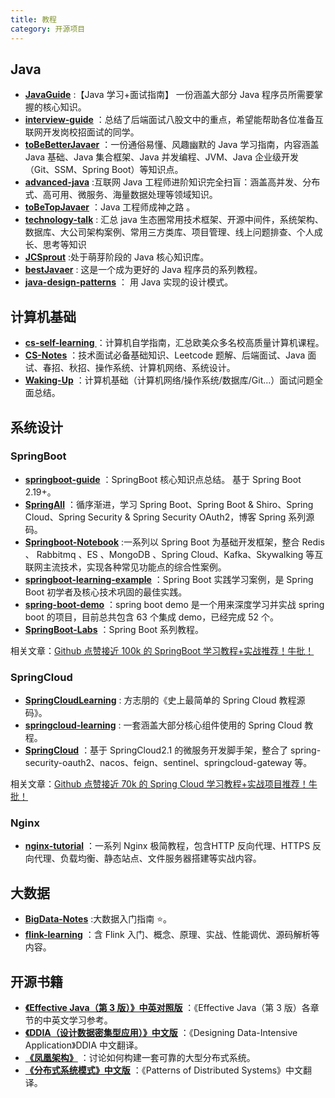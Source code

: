 ```yaml
---
title: 教程
category: 开源项目
---
```


## Java

- **[JavaGuide](https://github.com/Snailclimb/JavaGuide "JavaGuide")** :【Java 学习+面试指南】 一份涵盖大部分 Java 程序员所需要掌握的核心知识。
- **[interview-guide](https://github.com/csguide-dabai/interview-guide)** ：总结了后端面试八股文中的重点，希望能帮助各位准备互联网开发岗校招面试的同学。
- **[toBeBetterJavaer](https://github.com/itwanger/toBeBetterJavaer)** ：一份通俗易懂、风趣幽默的 Java 学习指南，内容涵盖 Java 基础、Java 集合框架、Java 并发编程、JVM、Java 企业级开发（Git、SSM、Spring Boot）等知识点。
- **[advanced-java](https://github.com/doocs/advanced-java "advanced-java")** :互联网 Java 工程师进阶知识完全扫盲：涵盖高并发、分布式、高可用、微服务、海量数据处理等领域知识。
- **[toBeTopJavaer](https://github.com/hollischuang/toBeTopJavaer "toBeTopJavaer")** ：Java 工程师成神之路 。
- **[technology-talk](https://github.com/aalansehaiyang/technology-talk)** : 汇总 java 生态圈常用技术框架、开源中间件，系统架构、数据库、大公司架构案例、常用三方类库、项目管理、线上问题排查、个人成长、思考等知识
- **[JCSprout](https://github.com/crossoverJie/JCSprout "JCSprout")** :处于萌芽阶段的 Java 核心知识库。
- **[bestJavaer](https://github.com/crisxuan/bestJavaer)** : 这是一个成为更好的 Java 程序员的系列教程。
- **[java-design-patterns](https://github.com/iluwatar/java-design-patterns "java-design-patterns")** ： 用 Java 实现的设计模式。

## 计算机基础

- **[cs-self-learning ](https://github.com/PKUFlyingPig/cs-self-learning)** ：计算机自学指南，汇总欧美众多名校高质量计算机课程。
- **[CS-Notes](https://github.com/CyC2018/CS-Notes "CS-Notes")** ：技术面试必备基础知识、Leetcode 题解、后端面试、Java 面试、春招、秋招、操作系统、计算机网络、系统设计。
- **[Waking-Up](https://github.com/wolverinn/Waking-Up)** ：计算机基础（计算机网络/操作系统/数据库/Git...）面试问题全面总结。

## 系统设计

### SpringBoot

- **[springboot-guide](https://github.com/Snailclimb/springboot-guide)** ：SpringBoot 核心知识点总结。 基于 Spring Boot 2.19+。
- **[SpringAll](https://github.com/wuyouzhuguli/SpringAll "SpringAll")** ：循序渐进，学习 Spring Boot、Spring Boot & Shiro、Spring Cloud、Spring Security & Spring Security OAuth2，博客 Spring 系列源码。
- **[Springboot-Notebook](https://github.com/chengxy-nds/Springboot-Notebook)** :一系列以 Spring Boot 为基础开发框架，整合 Redis 、 Rabbitmq 、ES 、MongoDB 、Spring Cloud、Kafka、Skywalking 等互联网主流技术，实现各种常见功能点的综合性案例。
- **[springboot-learning-example](https://github.com/JeffLi1993/springboot-learning-example "springboot-learning-example")** ：Spring Boot 实践学习案例，是 Spring Boot 初学者及核心技术巩固的最佳实践。
- **[spring-boot-demo](https://github.com/xkcoding/spring-boot-demo "spring-boot-demo")** ：spring boot demo 是一个用来深度学习并实战 spring boot 的项目，目前总共包含 63 个集成 demo，已经完成 52 个。
- **[SpringBoot-Labs](https://github.com/YunaiV/SpringBoot-Labs)** ：Spring Boot 系列教程。

相关文章：[Github 点赞接近 100k 的 SpringBoot 学习教程+实战推荐！牛批！](https://mp.weixin.qq.com/s?__biz=Mzg2OTA0Njk0OA==&mid=2247488298&idx=3&sn=0a8fd88ec5a050de131c2a3305482ac4&chksm=cea25ce1f9d5d5f7f53a0237d27489326bce4546353b038085c03b086d91ef396bf824d3a155&token=496868067&lang=zh_CN#rd)

### SpringCloud

- **[SpringCloudLearning](https://github.com/forezp/SpringCloudLearning "SpringCloudLearning")** : 方志朋的《史上最简单的 Spring Cloud 教程源码》。
- **[springcloud-learning](https://github.com/macrozheng/springcloud-learning)** : 一套涵盖大部分核心组件使用的 Spring Cloud 教程。
- **[SpringCloud](https://github.com/zhoutaoo/SpringCloud "SpringCloud")** ：基于 SpringCloud2.1 的微服务开发脚手架，整合了 spring-security-oauth2、nacos、feign、sentinel、springcloud-gateway 等。

相关文章：[Github 点赞接近 70k 的 Spring Cloud 学习教程+实战项目推荐！牛批！](https://mp.weixin.qq.com/s?__biz=Mzg2OTA0Njk0OA==&mid=2247488377&idx=1&sn=0fb33ef330159db5a9c8bc0f029cd739&chksm=cea25cb2f9d5d5a4c7bacc9dcfc90ed86e89f4262e32b40c7aa47af84c747cb6c0429f753e1d&token=496868067&lang=zh_CN#rd)

### Nginx

- **[nginx-tutorial](https://github.com/dunwu/nginx-tutorial)** ：一系列 Nginx 极简教程，包含HTTP 反向代理、HTTPS 反向代理、负载均衡、静态站点、文件服务器搭建等实战内容。

## 大数据

- **[BigData-Notes](https://github.com/heibaiying/BigData-Notes "BigData-Notes")** :大数据入门指南 ⭐️。
- **[flink-learning](https://github.com/zhisheng17/flink-learning "flink-learning")** ：含 Flink 入门、概念、原理、实战、性能调优、源码解析等内容。

## 开源书籍

- **[《Effective Java（第 3 版）》中英对照版](https://github.com/clxering/Effective-Java-3rd-edition-Chinese-English-bilingual)** ：《Effective Java（第 3 版）各章节的中英文学习参考。
- **[《DDIA（设计数据密集型应用）》中文版](https://github.com/Vonng/ddia)** ：《Designing Data-Intensive Application》DDIA 中文翻译。
- **[《凤凰架构》](https://github.com/fenixsoft/awesome-fenix)** ：讨论如何构建一套可靠的大型分布式系统。
- **[《分布式系统模式》中文版](https://github.com/dreamhead/patterns-of-distributed-systems)** ：《Patterns of Distributed Systems》中文翻译。